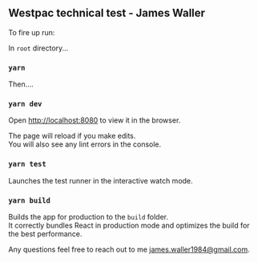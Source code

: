 <h2>Westpac technical test - James Waller</h2>

To fire up run:

In `root` directory...

### `yarn`

Then....

### `yarn dev`

Open [http://localhost:8080](http://localhost:8080) to view it in the browser.

The page will reload if you make edits.<br />
You will also see any lint errors in the console.

### `yarn test`

Launches the test runner in the interactive watch mode.<br />

### `yarn build`

Builds the app for production to the `build` folder.<br />
It correctly bundles React in production mode and optimizes the build for the best performance.

Any questions feel free to reach out to me  [james.waller1984@gmail.com](james.waller1984@gmail.com).

 
